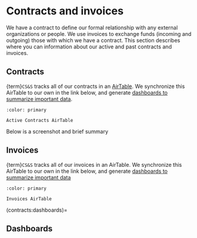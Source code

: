 # Contracts and invoices

We have a contract to define our formal relationship with any external organizations or people.
We use invoices to exchange funds (incoming and outgoing) those with which we have a contract.
This section describes where you can information about our active and past contracts and invoices.

## Contracts

{term}`CS&S` tracks all of our contracts in an [AirTable](accounts:airtable).
We synchronize this AirTable to our own in the link below, and generate [dashboards to summarize important data](contracts:dashboards).

```{button-link} https://airtable.com/appbjBTRIbgRiElkr/tbliwB70vYg3hlkb1/viwWPJhcFbXUJZUO6
:color: primary

Active Contracts AirTable
```

Below is a screenshot and brief summary

## Invoices

{term}`CS&S` tracks all of our invoices in an AirTable.
We synchronize this AirTable to our own in the link below, and generate [dashboards to summarize important data](contracts:dashboards)

```{button-link} https://airtable.com/appbjBTRIbgRiElkr/tblkmferOITqS2vH8/viwfuamzW4kbaQSSJ
:color: primary

Invoices AirTable
```

(contracts:dashboards)=
## Dashboards

